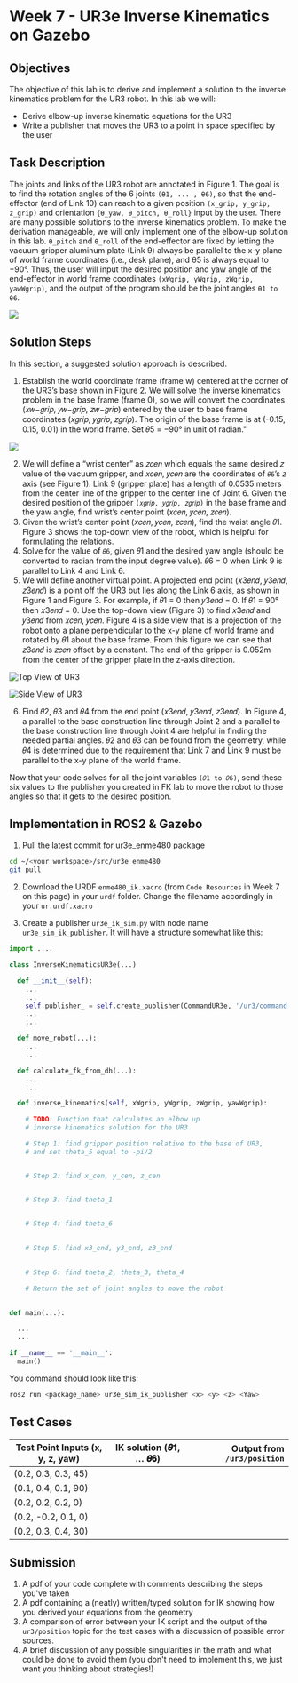 # Week 7 - UR3e Inverse Kinematics on Gazebo

## Objectives

The objective of this lab is to derive and implement a solution to the inverse kinematics problem for the UR3 robot. In this lab we will:

- Derive elbow-up inverse kinematic equations for the UR3
- Write a publisher that moves the UR3 to a point in space specified by the user

## Task Description

The joints and links of the UR3 robot are annotated in Figure 1. The goal is to find the rotation
angles of the 6 joints `(θ1, ... , θ6)`, so that the end-effector (end of Link 10) can reach to a given
position `(x_grip, y_grip, z_grip)` and orientation `{θ_yaw, θ_pitch, θ_roll}` input by the user.
There are many possible solutions to the inverse kinematics problem. To make the derivation
manageable, we will only implement one of the elbow-up solution in this lab. `θ_pitch` and `θ_roll` of
the end-effector are fixed by letting the vacuum gripper aluminum plate (Link 9) always be
parallel to the x-y plane of world frame coordinates (i.e., desk plane), and θ5 is always equal to −90°. Thus, the user will input the desired position and yaw angle of the end-effector in world
frame coordinates `(xWgrip, yWgrip, zWgrip, yawWgrip)`, and the output of the program should
be the joint angles `θ1 to θ6`.

![](images/img1.jpg)

## Solution Steps

In this section, a suggested solution approach is described.

1. Establish the world coordinate frame (frame w) centered at the corner of the UR3’s base shown in Figure 2. We will solve the inverse kinematics problem in the base frame (frame 0), so we will convert the coordinates (𝑥𝑤−𝑔𝑟𝑖𝑝, 𝑦𝑤−𝑔𝑟𝑖𝑝, 𝑧𝑤−𝑔𝑟𝑖𝑝) entered by the user to base frame coordinates (𝑥𝑔𝑟𝑖𝑝, 𝑦𝑔𝑟𝑖𝑝, 𝑧𝑔𝑟𝑖𝑝). The origin of the base frame is at (-0.15, 0.15, 0.01) in
the world frame. Set 𝜃5 = −90° in unit of radian."

![](images/img2.jpg)

2. We will define a “wrist center” as 𝑧𝑐𝑒𝑛 which equals the same desired 𝑧 value of the vacuum gripper, and 𝑥𝑐𝑒𝑛, 𝑦𝑐𝑒𝑛 are the coordinates of `𝜃6`’s 𝑧 axis (see Figure 1). Link 9 (gripper plate) has a length of 0.0535 meters from the center line of the gripper to the center line of Joint 6. Given the desired position of the gripper `(𝑥𝑔𝑟𝑖𝑝, 𝑦𝑔𝑟𝑖𝑝, 𝑧𝑔𝑟𝑖𝑝)` in the base frame and the yaw angle, find wrist’s center point (𝑥𝑐𝑒𝑛, 𝑦𝑐𝑒𝑛, 𝑧𝑐𝑒𝑛).
3. Given the wrist’s center point (𝑥𝑐𝑒𝑛, 𝑦𝑐𝑒𝑛, 𝑧𝑐𝑒𝑛), find the waist angle 𝜃1. Figure 3 shows the
top-down view of the robot, which is helpful for formulating the relations.
4. Solve for the value of `𝜃6`, given 𝜃1 and the desired yaw angle (should be converted to radian from the input degree value). 𝜃6 = 0 when Link 9 is parallel to Link 4 and Link 6.
5. We will define another virtual point. A projected end point (𝑥3𝑒𝑛𝑑, 𝑦3𝑒𝑛𝑑, 𝑧3𝑒𝑛𝑑) is a point off the UR3 but lies along the Link 6 axis, as shown in Figure 1 and Figure 3. For example, if 𝜃1 = 0 then 𝑦3𝑒𝑛𝑑 = 0. If 𝜃1 = 90° then 𝑥3𝑒𝑛𝑑 = 0. Use the top-down view (Figure 3) to find 𝑥3𝑒𝑛𝑑 and 𝑦3𝑒𝑛𝑑 from 𝑥𝑐𝑒𝑛, 𝑦𝑐𝑒𝑛. Figure 4 is a side view that is a projection of the robot onto a plane
perpendicular to the x-y plane of world frame and rotated by 𝜃1 about the base frame. From
this figure we can see that 𝑧3𝑒𝑛𝑑 is 𝑧𝑐𝑒𝑛 offset by a constant. The end of the gripper is 0.052m from the center of the gripper plate in the z-axis direction.

![Top View of UR3](images/img3.jpg)

![Side View of UR3](images/img4.jpg)

6. Find 𝜃2, 𝜃3 and 𝜃4 from the end point (𝑥3𝑒𝑛𝑑, 𝑦3𝑒𝑛𝑑, 𝑧3𝑒𝑛𝑑). In Figure 4, a parallel to the base construction line through Joint 2 and a parallel to the base construction line through Joint 4 are helpful in finding the needed partial angles. 𝜃2 and 𝜃3 can be found from the geometry, while 𝜃4 is determined due to the requirement that Link 7 and Link 9 must be parallel to the
x-y plane of the world frame.

Now that your code solves for all the joint variables `(𝜃1 to 𝜃6)`, send these six values to the publisher you created in FK lab to move the robot to those angles so that it gets to the desired position.

## Implementation in ROS2 & Gazebo

1. Pull the latest commit for ur3e_enme480 package

```bash
cd ~/<your_workspace>/src/ur3e_enme480
git pull
```

2. Download the URDF `enme480_ik.xacro` (from `Code Resources` in Week 7 on this page) in your `urdf` folder. Change the filename accordingly in your `ur.urdf.xacro`

3. Create a publisher `ur3e_ik_sim.py` with node name `ur3e_sim_ik_publisher`. It will have a structure somewhat like this:

```python
import ....

class InverseKinematicsUR3e(...)

  def __init__(self): 
    ...
    ...
    self.publisher_ = self.create_publisher(CommandUR3e, '/ur3/command', 10)
    ...
    ...

  def move_robot(...):
    ...
    ...

  def calculate_fk_from_dh(...):
    ...
    ...

  def inverse_kinematics(self, xWgrip, yWgrip, zWgrip, yawWgrip):

    # TODO: Function that calculates an elbow up 
	# inverse kinematics solution for the UR3

	# Step 1: find gripper position relative to the base of UR3,
	# and set theta_5 equal to -pi/2


	# Step 2: find x_cen, y_cen, z_cen


	# Step 3: find theta_1
	

	# Step 4: find theta_6 
	

	# Step 5: find x3_end, y3_end, z3_end
	

	# Step 6: find theta_2, theta_3, theta_4

    # Return the set of joint angles to move the robot

    
def main(...):

  ...
  ...

if __name__ == '__main__':
  main()
```

You command should look like this:

```bash
ros2 run <package_name> ur3e_sim_ik_publisher <x> <y> <z> <Yaw>
```


## Test Cases

| Test Point Inputs (x, y, z, yaw)    | IK solution (𝜽𝟏, … 𝜽𝟔)           | Output from `/ur3/position`  |
| ------------- |:-------------:| -----:|
| (0.2, 0.3, 0.3, 45) | |
(0.1, 0.4, 0.1, 90) | |
(0.2, 0.2, 0.2, 0) | |
(0.2, -0.2, 0.1, 0) | |
(0.2, 0.3, 0.4, 30) |      |     |
## Submission

1.  A pdf of your code complete with comments describing the steps you've taken
2.  A pdf containing a (neatly) written/typed solution for IK showing how you derived your equations from the geometry
3.  A comparison of error between your IK script and the output of the ```ur3/position``` topic for the test cases with a discussion of possible error sources.
4.  A brief discussion of any possible singularities in the math and what could be done to avoid them (you don't need to implement this, we just want you thinking about strategies!)
